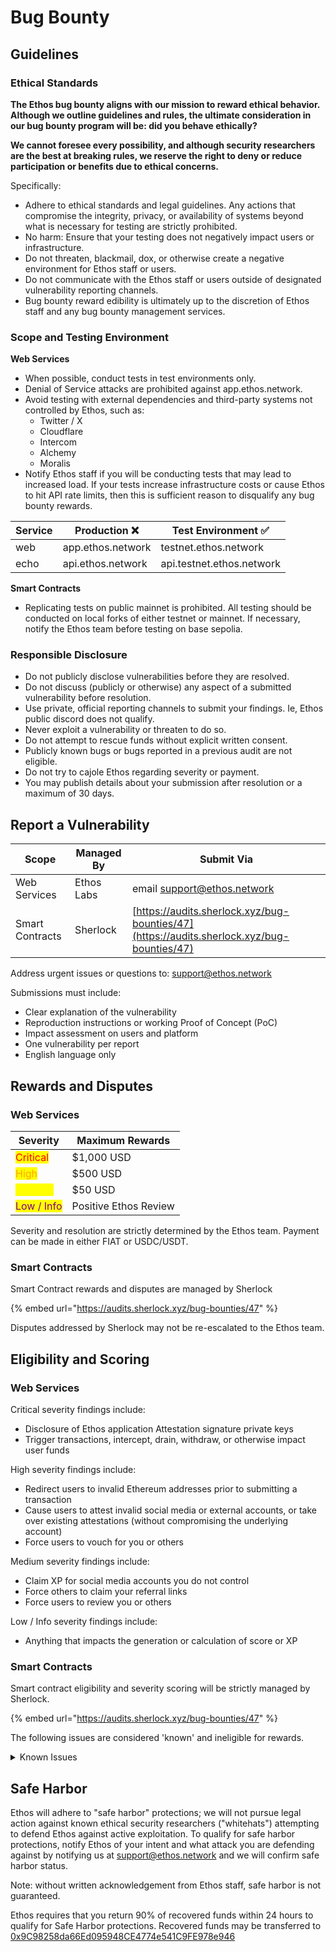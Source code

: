 # Bug Bounty

## Guidelines

### **Ethical Standards**

**The Ethos bug bounty aligns with our mission to reward ethical behavior. Although we outline guidelines and rules, the ultimate consideration in our bug bounty program will be: did you behave ethically?**&#x20;

**We cannot foresee every possibility, and although security researchers are the best at breaking rules, we reserve the right to deny or reduce participation or benefits due to ethical concerns.**

Specifically:

* Adhere to ethical standards and legal guidelines. Any actions that compromise the integrity, privacy, or availability of systems beyond what is necessary for testing are strictly prohibited.
* No harm: Ensure that your testing does not negatively impact users or infrastructure.
* Do not threaten, blackmail, dox, or otherwise create a negative environment for Ethos staff or users.
* Do not communicate with the Ethos staff or users outside of designated vulnerability reporting channels.
* Bug bounty reward edibility is ultimately up to the discretion of Ethos staff and any bug bounty management services.&#x20;

### **Scope and Testing Environment**

**Web Services**

* When possible, conduct tests in test environments only.
* Denial of Service attacks are prohibited against app.ethos.network.
* Avoid testing with external dependencies and third-party systems not controlled by Ethos, such as:
  * Twitter / X
  * Cloudflare
  * Intercom
  * Alchemy
  * Moralis
* Notify Ethos staff if you will be conducting tests that may lead to increased load. If your tests increase infrastructure costs or cause Ethos to hit API rate limits, then this is sufficient reason to disqualify any bug bounty rewards.&#x20;

| Service | Production ❌      | Test Environment ✅        |
| ------- | ----------------- | ------------------------- |
| web     | app.ethos.network | testnet.ethos.network     |
| echo    | api.ethos.network | api.testnet.ethos.network |

**Smart Contracts**

* Replicating tests on public mainnet is prohibited. All testing should be conducted on local forks of either testnet or mainnet. If necessary, notify the Ethos team before testing on base sepolia.

### **Responsible Disclosure**

* Do not publicly disclose vulnerabilities before they are resolved.
* Do not discuss (publicly or otherwise) any aspect of a submitted vulnerability before resolution.
* Use private, official reporting channels to submit your findings. Ie, Ethos public discord does not qualify.
* Never exploit a vulnerability or threaten to do so.
* Do not attempt to rescue funds without explicit written consent.
* Publicly known bugs or bugs reported in a previous audit are not eligible.
* Do not try to cajole Ethos regarding severity or payment.
* You may publish details about your submission after resolution or a maximum of 30 days.

## Report a Vulnerability

| Scope           | Managed By | Submit Via                                                                                 |
| --------------- | ---------- | ------------------------------------------------------------------------------------------ |
| Web Services    | Ethos Labs | email [support@ethos.network](mailto:support@ethos.network)                                |
| Smart Contracts | Sherlock   | [https://audits.sherlock.xyz/bug-bounties/47](https://audits.sherlock.xyz/bug-bounties/47) |

Address urgent issues or questions to: [support@ethos.network ](mailto:support@ethos.network)

Submissions must include:

* Clear explanation of the vulnerability
* Reproduction instructions or working Proof of Concept (PoC)
* Impact assessment on users and platform
* One vulnerability per report
* English language only

## Rewards and Disputes

### Web Services

| Severity                                      | Maximum Rewards       |
| --------------------------------------------- | --------------------- |
| <mark style="color:red;">Critical</mark>      | $1,000 USD            |
| <mark style="color:orange;">High</mark>       | $500 USD              |
| <mark style="color:yellow;">Medium</mark>     | $50 USD               |
| <mark style="color:purple;">Low / Info</mark> | Positive Ethos Review |

Severity and resolution are strictly determined by the Ethos team. Payment can be made in either FIAT or USDC/USDT.

### Smart Contracts

Smart Contract rewards and disputes are managed by Sherlock

{% embed url="https://audits.sherlock.xyz/bug-bounties/47" %}

Disputes addressed by Sherlock may not be re-escalated to the Ethos team.

## Eligibility and Scoring

### Web Services

Critical severity findings include:

* Disclosure of Ethos application Attestation signature private keys
* Trigger transactions, intercept, drain, withdraw, or otherwise impact user funds

High severity findings include:

* Redirect users to invalid Ethereum addresses prior to submitting a transaction
* Cause users to attest invalid social media or external accounts, or take over existing attestations (without compromising the underlying account)
* Force users to vouch for you or others

Medium severity findings include:

* Claim XP for social media accounts you do not control
* Force others to claim your referral links
* Force users to review you or others

Low / Info severity findings include:

* Anything that impacts the generation or calculation of score or XP

### Smart Contracts

Smart contract eligibility and severity scoring will be strictly managed by Sherlock.

{% embed url="https://audits.sherlock.xyz/bug-bounties/47" %}

The following issues are considered 'known' and ineligible for rewards.

<details>

<summary>Known Issues</summary>

* Descriptive error messages (e.g. stack traces, application or server errors).
* Fingerprinting / banner disclosure on common/public services.
* Clickjacking and issues only exploitable through clickjacking.
* Logout Cross-Site Request Forgery (logout CSRF).
* Presence of application or web browser ‘autocomplete’ or ‘save password’ functionality.
* Lack of Secure/HTTPOnly flags on non-sensitive Cookies.
* Lack of "security speed bump" when leaving the site.
* Weak Captcha / Captcha bypass.
* Login or Forgot Password page brute force and account lockout not enforced.
* Username enumeration.
* Missing HTTP security headers, specifically ([https://owasp.org/www-project-secure-headers/](https://owasp.org/www-project-secure-headers/)), e.g.
  * Strict-Transport-Security.
  * X-Frame-Options.
  * X-XSS-Protection.
  * X-Content-Type-Options.
  * Content-Security-Policy, X-Content-Security-Policy, X-WebKit-CSP.
  * Content-Security-Policy-Report-Only.
  * Cache-Control and Pragma
* HTTP/DNS cache poisoning.
* SSL/TLS Issues, e.g.
  * SSL Attacks such as BEAST, BREACH, Renegotiation attack.
  * SSL Forward secrecy not enabled.
  * SSL weak/insecure cipher suites.
* Self-XSS reports will not be accepted.
  * Similarly, any XSS where local access is required (i.e. User-Agent Header injection) will not be accepted. The only exception will be if you can show a working off-path MiTM attack that will allow for the XSS to trigger.
* Vulnerabilities that are limited to unsupported browsers will not be accepted (i.e. "this exploit only works in IE6/IE7").&#x20;
* Known vulnerabilities in used libraries unless you can prove exploitability.
* Missing or incorrect SPF records of any kind.
* Missing or incorrect DMARC records of any kind.
* Source code disclosure vulnerabilities.
* Information disclosure of non-confidential information
* The ability to upload/download viruses or malicious files to the platform.
* Email bombing
* Request Flooding
* Lack of rate limiting

</details>

## Safe Harbor

Ethos will adhere to "safe harbor" protections; we will not pursue legal action against known ethical security researchers ("whitehats") attempting to defend Ethos against active exploitation. To qualify for safe harbor protections, notify Ethos of your intent and what attack you are defending against by notifying us at [support@ethos.network](mailto:support@ethos.network) and we will confirm safe harbor status.&#x20;

Note: without written acknowledgement from Ethos staff, safe harbor is not guaranteed.

Ethos requires that you return 90% of recovered funds within 24 hours to qualify for Safe Harbor protections. Recovered funds may be transferred to [0x9C98258da66Ed095948CE4774e541C9FE978e946](https://etherscan.io/address/0x9c98258da66ed095948ce4774e541c9fe978e946)&#x20;



